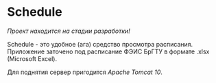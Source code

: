 # Schedule
*Проект находится на стадии разработки!*

Schedule - это удобное (ага) средство просмотра расписания.
Приложение заточено под расписание ФЭИС БрГТУ в формате .xlsx (Microsoft Excel).

Для поднятия сервер пригодится *Apache Tomcat 10*.

